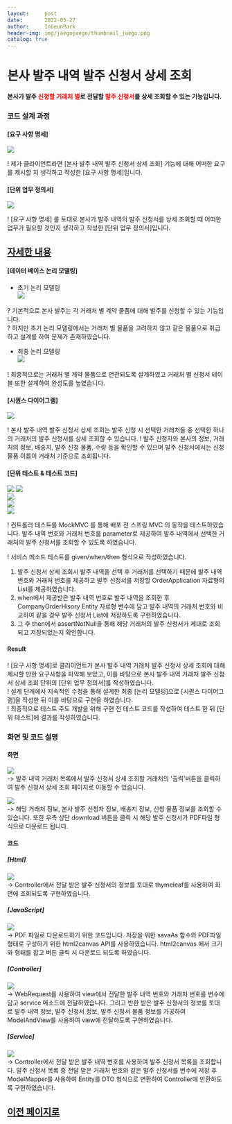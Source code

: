 ```yaml
---
layout:     post
date:       2022-05-27
author:     InGeunPark
header-img: img/jaegojaego/thumbnail_jaego.png
catalog: true
---
```


# 본사 발주 내역 발주 신청서 상세 조회

<p style="font-weight:bold">본사가 발주 <font style="color:red;">신청할 거래처 별</font>로 전달할 <font style="color:red;">발주 신청서</font>를 상세 조회할 수 있는 기능입니다. </p>

### 코드 설계 과정

#### [요구 사항 명세]
<img src="../../../../img/jaegojaego/companyOrderApplication/company-order-orderApplication_1.png"> <br>

! 제가 클라이언트라면 [본사 발주 내역 발주 신청서 상세 조회] 기능에 대해 어떠한 요구를 제시할 지 생각하고 작성한 [요구 사항 명세]입니다.

#### [단위 업무 정의서] 

<img src="../../../../img/jaegojaego/companyOrderApplication/company-order-orderApplication_2.png"> <br>

! [요구 사항 명세] 를 토대로 본사가 발주 내역의 발주 신청서를 상세 조회할 때 어떠한 업무가 필요할 것인지 생각하고 작성한 [단위 업무 정의서]입니다.

## [자세한 내용](https://www.notion.so/912b85f8f7f645b6859401cccae0124b)

#### [데이터 베이스 논리 모델링]
- 초기 논리 모델링 <br>
<img src="../../../../img/jaegojaego/companyOrderList/company-order-list_3.png"> <br>

? 기본적으로 본사 발주는 각 거래처 별 계약 물품에 대해 발주를 신청할 수 있는 기능입니다. <br>
? 하지만 초기 논리 모델링에서는 거래처 별 물품을 고려하지 않고 같은 물품으로 취급하고 설계를 하여 문제가 존재하였습니다.

- 최종 논리 모델링 <br>
<img src="../../../../img/jaegojaego/companyOrderList/company-order-list_4.png"> <br>

! 최종적으로는 거래처 별 계약 물품으로 연관되도록 설계하였고 거래처 별 신청서 테이블 또한 설계하여 완성도를 높였습니다.

#### [시퀀스 다이어그램]

<img src="../../../../img/jaegojaego/companyOrderApplication/company-order-orderApplication_3.png"><br>

! 본사 발주 내역 발주 신청서 상세 조회는 발주 신청 시 선택한 거래처들 중 선택한 하나의 거래처의 발주 신청서를 상세 조회할 수 있습니다.
! 발주 신청자와 본사의 정보, 거래처의 정보, 배송지, 발주 신청 물품, 수량 등을 확인할 수 있으며 발주 신청서에서는 신청 물품 이름이 거래처 기준으로 조회됩니다.

#### [단위 테스트 & 테스트 코드]

<img src="../../../../img/jaegojaego/companyOrderApplication/company-order-orderApplication_4.png">
<img src="../../../../img/jaegojaego/companyOrderApplication/company-order-orderApplication_5.png"> <br>
<img src="../../../../img/jaegojaego/companyOrderApplication/company-order-orderApplication_6.png"> <br>
<img src="../../../../img/jaegojaego/companyOrderApplication/company-order-orderApplication_7.png"> <br>
<img src="../../../../img/jaegojaego/companyOrderApplication/company-order-orderApplication_8.png"> <br>

! 컨트롤러 테스트를 MockMVC 를 통해 배포 전 스프링 MVC 의 동작을 테스트하였습니다. 발주 내역 번호와 거래처 번호를 parameter로 제공하여 발주 내역에서 선택한 거래처의 발주 신청서를 조회할 수 있도록 하였습니다.

! 서비스 메소드 테스트를 given/when/then 형식으로 작성하였습니다. <br>
 1. 발주 신청서 상세 조회시 발주 내역을 선택 후 거래처를 선택하기 때문에 발주 내역 번호와 거래처 번호를 제공하고 발주 신청서를 저장할 OrderApplication 자료형의 List를 제공하였습니다.
 2. when에서 제공받은 발주 내역 번호로 발주 내역을 조회한 후 CompanyOrderHisory Entity 자료형 변수에 담고 발주 내역의 거래처 번호와 비교하여 같을 경우 발주 신청서 List에 저장하도록 구현하였습니다.
 3. 그 후 then에서 assertNotNull을 통해 해당 거래처의 발주 신청서가 제대로 조회되고 저장되었는지 확인합니다.

#### Result
! [요구 사항 명세]로 클리이언트가 본사 발주 내역 거래처 발주 신청서 상세 조회에 대해 제시할 만한 요구사항을 파악해 보았고, 이를 바탕으로 본사 발주 내역 거래처 발주 신청서 상세 조회 단위의  [단위 업무 정의서]를 작성하였습니다.  <br>
! 설계 단계에서 지속적인 수정을 통해 설계한 최종 [논리 모델링]으로  [시퀀스 다이어그램]을 작성한 뒤 이를 바탕으로 구현을 하였습니다. <br>
! 최종적으로 테스트 주도 개발을 위해 구현 전 테스트 코드를 작성하여 테스트 한 뒤 [단위 테스트]에 결과를 작성하였습니다. 

### 화면 및 코드 설명

#### 화면
<img src="../../../../img/jaegojaego/companyOrderApplication/company-order-orderApplication_9.png"> <br>
-> 발주 내역 거래처 목록에서 발주 신청서 상세 조회할 거래처의 '출력'버튼을 클릭하여 발주 신청서 상세 조회 페이지로 이동할 수 있습니다.

<img src="../../../../img/jaegojaego/companyOrderApplication/company-order-orderApplication_10.png"> <br>
-> 해당 거래처 정보, 본사 발주 신청자 정보, 배송지 정보, 신청 물품 정보를 조회할 수 있습니다. 또한 우측 상단 download 버튼을 클릭 시 해당 발주 신청서가 PDF파일 형식으로 다운로드 됩니다.

#### 코드

##### [Html]
<img src="../../../../img/jaegojaego/companyOrderApplication/company-order-orderApplication_11.png"> <br>
-> Controller에서 전달 받은 발주 신청서의 정보를 토대로 thymeleaf를 사용하여 화면에 조회되도록 구현하였습니다. <br>

##### [JavaScript]
<img src="../../../../img/jaegojaego/companyOrderApplication/company-order-orderApplication_12.png"> <br>
-> PDF 파일로 다운로드하기 위한 코드입니다. 저장을 위한 savaAs 함수와 PDF파일 형태로 구성하기 위한 html2canvas API를 사용하였습니다. html2canvas 에서 크기와 형태를 잡고
버튼 클릭 시 다운로드 되도록 하였습니다.

##### [Controller]
<img src="../../../../img/jaegojaego/companyOrderApplication/company-order-orderApplication_13.png"> <br>
-> WebRequest를 사용하여 view에서 전달한 발주 내역 번호와 거래처 번호를 변수에 담고 service 메소드에 전달하였습니다. 그리고 반환 받은 발주 신청서의 정보를 토대로 발주 내역 정보,
 발주 신청서 정보, 발주 신청서 물품 정보를 가공하여 ModelAndView를 사용하여 view에 전달하도록 구현하였습니다. <br>

##### [Service]
<img src="../../../../img/jaegojaego/companyOrderApplication/company-order-orderApplication_14.png"> <br>
-> Controller에서 전달 받은 발주 내역 번호를 사용하여 발주 신청서 목록을 조회합니다. 발주 신청서 목록 중 전달 받은 거래처 번호와 같은 발주 신청서를 변수에 저장 후 ModelMapper를
 사용하여 Entity를 DTO 형식으로 변환하여 Controller에 반환하도록 구현하였습니다.

## [이전 페이지로](https://ingeunpark.github.io/2022/05/27/jaegojaego/#list)



